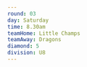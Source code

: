 ```yaml
---
round: 03
day: Saturday
time: 8.30am
teamHome: Little Champs
teamAway: Dragons
diamond: 5
division: U8
---
```

